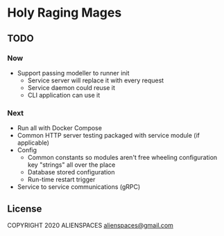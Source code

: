 # Holy Raging Mages

## TODO

### Now

* Support passing modeller to runner init
  * Service server will replace it with every request
  * Service daemon could reuse it
  * CLI application can use it

### Next

* Run all with Docker Compose
* Common HTTP server testing packaged with service module (if applicable)
* Config
  * Common constants so modules aren't free wheeling configuration key "strings" all over the place
  * Database stored configuration
  * Run-time restart trigger
* Service to service communications (gRPC)

## License

COPYRIGHT 2020 ALIENSPACES alienspaces@gmail.com
